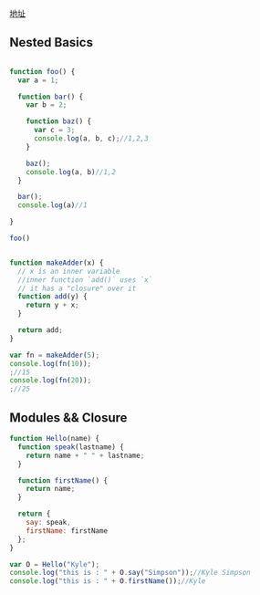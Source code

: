 [地址](https://frontendmasters.com/courses/organizing-javascript/nested-scopes/)

## Nested Basics

```javascript

function foo() {
  var a = 1;

  function bar() {
    var b = 2;

    function baz() {
      var c = 3;
      console.log(a, b, c);//1,2,3
    }

    baz();
    console.log(a, b)//1,2
  }

  bar();
  console.log(a)//1

}

foo()


function makeAdder(x) {
  // x is an inner variable
  //inner function `add()` uses `x`
  // it has a "closure" over it
  function add(y) {
    return y + x;
  }

  return add;
}

var fn = makeAdder(5);
console.log(fn(10));
;//15
console.log(fn(20));
;//25


```

## Modules && Closure

```javascript
function Hello(name) {
  function speak(lastname) {
    return name + " " + lastname;
  }

  function firstName() {
    return name;
  }

  return {
    say: speak,
    firstName: firstName
  };
}

var O = Hello("Kyle");
console.log("this is : " + O.say("Simpson"));//Kyle Simpson
console.log("this is : " + O.firstName());//Kyle
```
